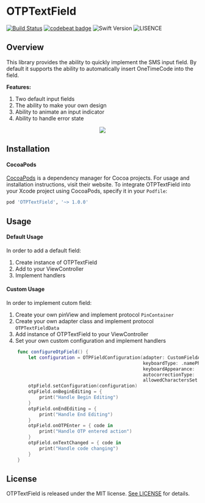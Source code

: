 # OTPTextField

[![Build Status](https://travis-ci.com/fixique/OTPTextField.svg?branch=master)](https://travis-ci.com/fixique/OTPTextField) [![codebeat badge](https://codebeat.co/badges/b5135007-19cb-45e1-80cc-aa80b8ccd9f8)](https://codebeat.co/projects/github-com-fixique-otptextfield-master) ![Swift Version](https://img.shields.io/badge/swift-5.0-orange) ![LISENCE](https://img.shields.io/badge/LICENSE-MIT-green)

## Overview 

This library provides the ability to quickly implement the SMS input field. By default it supports the ability to automatically insert OneTimeCode into the field. 

**Features:**

1. Two default input fields
2. The ability to make your own design
3. Ability to animate an input indicator
4. Ability to handle error state

<p align="center">
	<img src="Images/exampleVideo.gif" />
</p>

## Installation

#### CocoaPods

[CocoaPods](https://cocoapods.org/) is a dependency manager for Cocoa projects. For usage and installation instructions, visit their website. To integrate OTPTextField into your Xcode project using CocoaPods, specify it in your `Podfile`:

```ruby
pod 'OTPTextField', '~> 1.0.0'
```



## Usage

#### Default Usage 

In order to add a default field: 

1. Create instance of OTPTextField 
2. Add to your ViewController 
3. Implement handlers 

#### Custom Usage 

In order to implement cutom field:

1. Create your own pinView and implement protocol `PinContainer` 
2. Create your own adapter class and implement protocol `OTPTextFieldData`
3. Add instance of OTPTextField to your ViewController 
4. Set your own custom configuration and implement handlers 

```swift
    func configureOtpField() {
        let configuration = OTPFieldConfiguration(adapter: CustomFieldAdapter(),
                                                  keyboardType: .namePhonePad,
                                                  keyboardAppearance: .light,
                                                  autocorrectionType: .no,
                                                  allowedCharactersSet: .alphanumerics)
        otpField.setConfiguration(configuration)
        otpField.onBeginEditing = {
            print("Handle Begin Editing")
        }
        otpField.onEndEditing = {
            print("Handle End Editing")
        }
        otpField.onOTPEnter = { code in
            print("Handle OTP entered action")
        }
        otpField.onTextChanged = { code in
            print("Handle code changing")
        }
    }
```

## License

OTPTextField is released under the MIT license. [See LICENSE](https://github.com/fixique/OTPTextField/blob/master/LICENSE) for details.

 